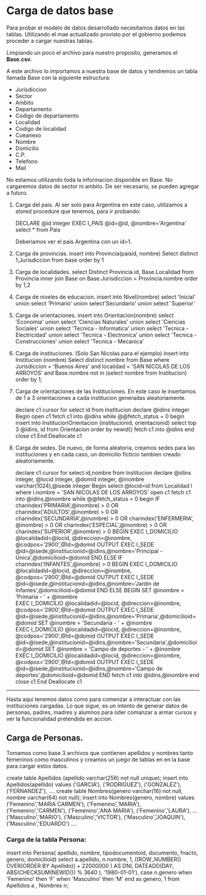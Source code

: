 # Carga de datos base

Para probar el modelo de datos desarrollado necesitamos
datos en las tablas.
Utilizando el mae actualizado provisto por el gobierno
podemos proceder a cargar nuestras tablas.

Limpiando un poco el archivo para nuestro proposito,
generamos el **Base.csv**.

A este archivo lo importamos a nuestra base de datos
y tendremos un tabla llamada Base con la siguiente
estructura:

- Jurisdiccion
- Sector
- Ambito
- Departamento
- Codigo de departamento
- Localidad
- Codigo de localidad
- Cueanexo
- Nombre
- Domicilio
- C.P.
- Telefono
- Mail

No estamos utilizando toda la informacion disponible en Base.
No cargaremos datos de sector ni ambito.
De ser necesario, se pueden agregar a futuro.

1. Carga del pais.
Al ser solo para Argentina en este caso, utilizamos a stored
procedure que tenemos, para ir probando:

    DECLARE @id integer
    EXEC I_PAIS @id=@id, @nombre='Argentina'
    select * from Pais
    
    Deberiamos ver el pais Argentina con un id=1.

2. Carga de provincias.
insert into Provincia(paisid, nombre)
Select distinct 1,Jurisdiccion from base order by 1

3. Carga de localidades.
select Distinct Provincia.id, Base.Localidad 
from Provincia
inner join Base
on Base.Jurisdiccion = Provincia.nombre 
order by 1,2

4. Carga de niveles de educacion.
insert into Nivel(nombre)
select 'Inicial'
union select 'Primario'
union select'Secundario'
union select 'Superior'

5. Carga de orientaciones.
insert into Orientacion(nombre)
select 'Economia'
union select 'Ciencias Naturales'
union select 'Ciencias Sociales'
union select 'Tecnica - Informatica'
union select 'Tecnica - Electricidad'
union select 'Tecnica - Electronica'
union select 'Tecnica - Construcciones'
union select 'Tecnica - Mecanica'

6. Carga de instituciones. (Solo San Nicolas para el ejemplo)
insert into Institucion (nombre)
Select distinct nombre from Base where Jurisdiccion = 'Buenos Aires'
and localidad = 'SAN NICOLAS DE LOS ARROYOS' 
and Base.nombre not in (select nombre from Institucion)
order by 1;

7. Carga de orientaciones de las Instituciones.
En este caso le insertamos de 1 a 3 orientaciones
a cada institucion generadas aleatoriamente.

    declare c1 cursor for select id from Institucion
    declare @idins integer
    Begin
        open c1
        fetch c1 into @idins
        while @@fetch_status = 0
            begin
                insert into InstitucionOrientacion
                (institucionid, orientacionid)
                select top 3 @idins, id from Orientacion 
                order by newid()
                fetch c1 into @idins
            end
        close c1
    End
    Deallocate c1 

8. Carga de sedes.
De nuevo, de forma aleatoria, creamos sedes para las instituciones
y en cada caso, un domicilio ficticio tambien creado aleatoriamente.

    declare c1 cursor for select id,nombre from Institucion
        declare @idins integer, @locid integer, @domid integer, 
            @inombre varchar(1024),@isede integer
    Begin
        select @locid=id from Localidad l 
        where l.nombre = 'SAN NICOLAS DE LOS ARROYOS'
        open c1
        fetch c1 into @idins,@inombre
        while @@fetch_status = 0
            begin
                IF charindex('PRIMARIA',@inombre) > 0 
                OR charindex('ADULTOS',@inombre) > 0 
                OR charindex('SECUNDARIA',@inombre) > 0 
                OR charindex('ENFERMERIA', @inombre) > 0
                OR charindex('ESPECIAL',@inombre) > 0 
                OR charindex('SUPERIOR',@inombre) > 0
                BEGIN
                    EXEC I_DOMICILIO  @localidadid=@locid, @direccion=@inombre, @codpos='2900',@Id=@domid OUTPUT
                    EXEC I_SEDE @id=@isede,@institucionid=@idins,@nombre='Principal - Unica',@domicilioid=@domid
                END
                ELSE IF charindex('INFANTES',@inombre) > 0
                BEGIN
                    EXEC I_DOMICILIO  @localidadid=@locid, @direccion=@inombre, @codpos='2900',@Id=@domid OUTPUT
                    EXEC I_SEDE @id=@isede,@institucionid=@idins,@nombre='Jardin de Infantes',@domicilioid=@domid
                END
                ELSE
                BEGIN
                    SET @inombre = 'Primaria - ' + @inombre				
                    EXEC I_DOMICILIO  @localidadid=@locid, @direccion=@inombre, @codpos='2900',@Id=@domid OUTPUT
                    EXEC I_SEDE @id=@isede,@institucionid=@idins,@nombre='Primaria',@domicilioid=@domid
                    SET @inombre = 'Secundaria - ' + @inombre		
                    EXEC I_DOMICILIO  @localidadid=@locid, @direccion=@inombre, @codpos='2900',@Id=@domid OUTPUT
                    EXEC I_SEDE @id=@isede,@institucionid=@idins,@nombre='Secundaria',@domicilioid=@domid
                    SET @inombre = 'Campo de deportes - ' + @inombre				
                    EXEC I_DOMICILIO  @localidadid=@locid, @direccion=@inombre, @codpos='2900',@Id=@domid OUTPUT
                    EXEC I_SEDE @id=@isede,@institucionid=@idins,@nombre='Campo de deportes',@domicilioid=@domid
                END
                fetch c1 into @idins,@inombre
            end
        close c1
    End
    Deallocate c1
    
---
Hasta aqui tenemos datos como para comenzar a interactuar con las instituciones
cargadas.
Lo que sigue, es un intento de generar datos de personas, padres, madres y alumnos
para oder comanzar a armar cursos y ver la funcionalidad pretendida en accion.


## Carga de Personas.


Tomamos como base 3 archivos que contienen apellidos y nombres tanto femeninos como masculinos y creamos un juego de tablas en en la base para cargar estos datos.

create table Apellidos (apellido varchar(256) not null unique);
insert into Apellidos(apellido) values 
('GARCIA'),
('RODRIGUEZ'),
('GONZALEZ'),
('FERNANDEZ'),
....
create table Nombres(genero varchar(16) not null, nombre varchar(64) not null);
insert into Nombres(genero, nombre) values
('Femenino','MARIA CARMEN'),
('Femenino','MARIA'),
('Femenino','CARMEN'),
('Femenino','ANA MARIA'),
('Femenino','LAURA'),
...
('Masculino','MARIO'),
('Masculino','VICTOR'),
('Masculino','JOAQUIN'),
('Masculino','EDUARDO')
....


### Carga de la tabla Persona:

insert into Persona(
    apellido,
    nombre,
    tipodocumentoid, 
    documento,
    fnacto,
    genero,
    domicilioid)
select 
    a.apellido, 
    n.nombre, 
    1, 
    ((ROW_NUMBER() OVER(ORDER BY Apellido)) + 22000000 ) AS DNI,
    DATEADD(DAY, ABS(CHECKSUM(NEWID()) % 3640 ), '1980-01-01'),
    case n.genero
        when 'Femenino' then 'F'
        when 'Masculino' then 'M'
    end as genero,
    1
from Apellidos a , Nombres n;





